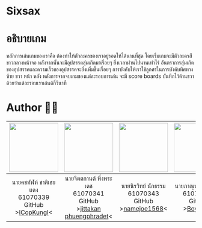 <h1> Sixsax </h1>




# อธิบายเกม
หลักการเล่นเกมของเราคือ ต้องทำให้ตัวละครของเราอยู่รอดให้ได้นานที่สุด โดยเริ่มเกมจะมีตัวละครสีขาวกลางหน้าจอ หลังจากนั้นจะมีอุปสรรคสุ่มเกิดมาเรื่อยๆ ยิ่งเวลาผ่านไปนานเท่าไร่ อันตราการสุ่มเกิดของอุปสรรคและความเร็วของอุปสรรคจะยิ่งเพิ่มขึ้นเรื่อยๆ การบังคับให้เราใช้ลูกศรในการบังคับทิศทางซ้าย ขวา หน้า หลัง หลังการจากจบเกมของแต่ละรอบการเล่น จะมี score boards บันทึกไว้ด้านขวาด้วยว่าแต่ละรอบเราเล่นด้กี่วินาที

# Author 👨‍💻

|<img src="https://avatars1.githubusercontent.com/u/44992872?s=460&v=4" width="130px" height="130px">|<img src="https://avatars0.githubusercontent.com/u/42914988?s=460&v=4" width="130px" height="130px">|<img src="https://avatars3.githubusercontent.com/u/42908510?s=400&v=4" width="130px" height="130px">|<img src="https://avatars2.githubusercontent.com/u/42969697?s=400&u=a5502e6ff846c36e656cfa4a1e2f261e5cd2efcb&v=4" width="130px" height="130px">|
|:---:|:---:|:---:|:---:|
|นายคชทัฬห์ ชาติเชยแดง<br>61070339<br>GitHub<br>>[ICopKungI](https://github.com/ICopKungI)<|นายจิตตกานต์ พึ่งพระเดช<br>61070341<br>GitHub<br>>[jittakan phuengphradet](https://github.com/bombay341)<|นายนิรวิทย์ นักธรรม<br>61070343<br>GitHub<br>>[namejoe1568](https://github.com/namejoe1568)<|นายภาณุพงศ์ สูงวิริยะ<br>61070345<br>Github<br>>[Boy345](https://github.com/PanupongSoongwiriya)<|
